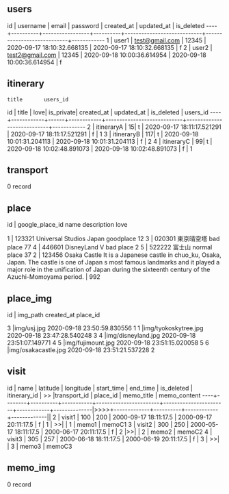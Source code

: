 users
-----
 id | username |      email      | password |         created_at         |         updated_at         | is_deleted
----+----------+-----------------+----------+----------------------------+----------------------------+------------
  1 | user1    | test@gmail.com  | 12345    | 2020-09-17 18:10:32.668135 | 2020-09-17 18:10:32.668135 | f
  2 | user2    | test2@gmail.com | 12345    | 2020-09-18 10:00:36.614954 | 2020-09-18 10:00:36.614954 | f

itinerary
---------
    title       users_id    
 id |   title    | love| is_private|         created_at         |         updated_at         | is_deleted | users_id
----+------------+------+------------+----------------------------+----------------------------+------------
  2 | itineraryA |   15| t         | 2020-09-17 18:11:17.521291 | 2020-09-17 18:11:17.521291 | f          |    1
  3 | itineraryB |  117| t         | 2020-09-18 10:01:31.204113 | 2020-09-18 10:01:31.204113 | f          |    2
  4 | itineraryC |   99| t         | 2020-09-18 10:02:48.891073 | 2020-09-18 10:02:48.891073 | f          |    1

transport
---------
0 record

place
-----
 id | google_place_id     name           description       love

  1 | 123321  Universal Studios Japan      goodplace        12
  3 | 020301           東京晴空塔           bad place        77
  4 | 446601           DisneyLand          V bad place      2
  5 | 522222           富士山               normal place     37
  2 | 123456           Osaka Castle        It is a Japanese castle in chuo_ku, Osaka, Japan. The castle is one of Japan s most famous landmarks and it played a major role in the unification of Japan during the sixteenth century of the Azuchi-Momoyama period. |  992  

place_img
---------
 id |  img_path             created_at                place_id

  3 |img/usj.jpg           2020-09-18 23:50:59.830556    1
  1 |img/tyokoskytree.jpg  2020-09-18 23:47:28.540248    3
  4 |img/disneyland.jpg    2020-09-18 23:51:07.149771    4
  5 |img/fujimount.jpg     2020-09-18 23:51:15.020058    5
  6 |img/osakacastle.jpg   2020-09-18 23:51:21.537228    2

visit
-----

 id |  name  | latitude | longitude |      start_time       |       end_time        | is_deleted | itinerary_id |   >> |transport_id | place_id | memo_title | memo_content
----+--------+----------+-----------+-----------------------+-----------------------+------------+--------------|>>>>+-------------+----------+------------+-------------||
  2 | visit1 |    100   |    200    | 2000-09-17 18:11:17.5 | 2000-09-17 20:11:17.5 |   f        |       1   |      >>|             |    1     |   memo1    | memoC1
  3 | visit2 |    300   |    250    | 2000-05-17 18:11:17.5 | 2000-06-17 20:11:17.5 |   f        |       2   |>>|             |    2     |   memo2    | memoC2
  4 | visit3 |    305   |    257    | 2000-06-18 18:11:17.5 | 2000-06-19 20:11:17.5 |   f        |       3   | >>|             |    3     |   memo3    | memoC3

memo_img
--------
0 record
